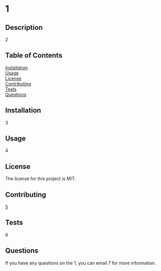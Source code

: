 # 1

## Description
2

## Table of Contents
[Installation](#installation) <br>
[Usage](#usage) <br>
[License](#license) <br>
[Contributing](#contributing) <br>
[Tests](#tests) <br>
[Questions](#questions) <br>

## Installation
3

## Usage
4

## License
The license for this project is MIT.

## Contributing
[5](https://github.com/5)

## Tests
6

## Questions
If you have any questions on the 1, you can email 7 for more information.